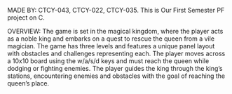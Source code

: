 MADE BY: CTCY-043, CTCY-022, CTCY-035.
This is Our First Semester PF project on C.

OVERVIEW: The game is set in the magical kingdom, where the player acts as a noble king and embarks on a quest to rescue the queen from a vile magician. The game has three levels and features a unique panel layout with obstacles and challenges representing each. The player moves across a 10x10 board using the w/a/s/d keys and must reach the queen while dodging or fighting enemies. The player guides the king through the king’s stations, encountering enemies and obstacles with the goal of reaching the queen’s place.
